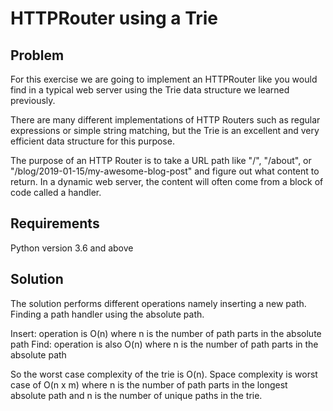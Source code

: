 # HTTPRouter using a Trie

## Problem

For this exercise we are going to implement an HTTPRouter like you would find in a typical web server using the Trie data structure we learned previously.

There are many different implementations of HTTP Routers such as regular expressions or simple string matching, but the Trie is an excellent and very efficient data structure for this purpose.

The purpose of an HTTP Router is to take a URL path like "/", "/about", or "/blog/2019-01-15/my-awesome-blog-post" and figure out what content to return. In a dynamic web server, the content will often come from a block of code called a handler.

## Requirements

Python version 3.6 and above

## Solution

The solution performs different operations namely inserting a new path. Finding a path handler using the absolute path.

Insert: operation is O(n) where n is the number of path parts in the absolute path
Find: operation is also O(n) where n is the number of path parts in the absolute path

So the worst case complexity of the trie is O(n).
Space complexity is worst case of O(n x m) where n is the number of path parts in the longest absolute path and n is the number of unique paths in the trie.
